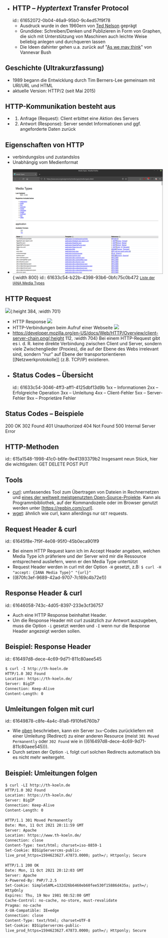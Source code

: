 - ## HTTP – *Hyptertext* Transfer Protocol
  id:: 61652072-0b04-46a9-95b0-9c4ed57f9f78
  * Ausdruck wurde in den 1960ern von [Ted Nelson](https://de.wikipedia.org/wiki/Theodor_Holm_Nelson) geprägt
  * Grundidee: Schreiben/Denken und Publizieren in Form von Graphen, die sich mit Unterstützung von Maschinen auch leichte Weise beliebig anlegen und durchqueren lassen
  * Die Ideen dahinter gehen u.a. zurück auf "[As we may think](https://de.wikipedia.org/wiki/As_We_May_Think)" von Vannevar Bush
## Geschichte (Ultrakurzfassung)
* 1989 begann die Entwicklung durch Tim Berners-Lee gemeinsam mit URI/URL und HTML
* aktuelle Version: HTTP/2 (seit Mai 2015)
## HTTP-Kommunikation besteht aus
* 1. Anfrage (Request): Client erbittet eine Aktion des Servers
* 2. Antwort (Response): Server sendet Informationen und ggf.
angeforderte Daten zurück
## Eigenschaften von HTTP
* verbindungslos und zustandslos
* Unabhängig vom Medienformat
- ![mediatypes.png](../assets/mediatypes_1633467213616_0.png){:width 800}
  id:: 61633c54-b22b-4398-93b6-0bfc75c0b472
  <small><a href="https://www.iana.org/assignments/media-types/media-types.xhtml">Liste der IANA Media Types</a></small>
## HTTP Request
![](https://mdn.mozillademos.org/files/13687/HTTP_Request.png){:height 384, :width 701}
- HTTP Response
  ![](https://mdn.mozillademos.org/files/13691/HTTP_Response.png)
- HTTP-Verbindungen beim Aufruf einer Webseite
  ![](https://developer.mozilla.org/en-US/docs/Web/HTTP/Overview/fetching_a_page.png)
- https://developer.mozilla.org/en-US/docs/Web/HTTP/Overview/client-server-chain.png{:height 112, :width 704}
  Bei einem HTTP-Request gibt es i. d. R. keine direkte Verbindung zwischen Client und Server, sondern viele Zwischenglieder (Proxies), die auf der Ebene des Webs irrelevant sind, sondern "nur" auf Ebene der transportorientieren [[Netzwerkprotokolle]] (z.B. TCP/IP) existieren.
- ## Status Codes – Übersicht
  id:: 61633c54-3046-4ff3-aff1-4125dbf13d9b
  1xx – Informationen
  2xx – Erfolgreiche Operation
  3xx – Umleitung
  4xx – Client-Fehler
  5xx – Server-Fehler
  9xx – Proprietäre Fehler
## Status Codes – Beispiele
200 OK
302 Found 
401 Unauthorized
404 Not Found
500 Internal Server Error
## HTTP-Methoden
id:: 615a1548-1998-41c0-b6fe-9e41393379b2
Insgesamt neun Stück, hier die wichtigsten:
GET
DELETE
POST
PUT
## Tools
* [curl](https://curl.se/): umfassendes Tool zum Übertragen von Dateien in Rechnernetzen und [eines der weltweit meistgenutzten Open-Source-Projekte](https://daniel.haxx.se/blog/2018/09/17/the-worlds-biggest-curl-installations/). Kann als Programmbibliothek, auf der Kommandozeile oder im Browser genutzt werden unter [https://reqbin.com/curl].
* [wget](https://de.wikipedia.org/wiki/Wget): ähnlich wie curl, kann allerdings nur `GET` requests.
## Request Header & curl
id:: 61645f8e-7f9f-4e08-95f0-45b0eca901f9
* Bei einem HTTP Request kann ich im Accept Header angeben, welchen Media Type ich präferiere und der Server wird mir die Ressource entsprechend ausliefern, wenn er den Media Type untertützt
* Request Header werden in curl mit der Option `-H` gesetzt, z.B: `$ curl -H "accept: {IANA Media Type}" "{url}"`
* ((870fc3ef-9689-42ad-9707-7c169c4b72e1))
## Response Header & curl
id:: 61646058-743c-4d05-8397-233e3cf36757
* Auch eine HTTP Response beinhaltet Header.
* Um die Response Header mit curl zusätzlich zur Antwort auszugeben, muss die Option `-i` gesetzt werden und `-I` wenn nur die Response Header angezeigt werden sollen.
## Beispiel: Response Header
id:: 616497d8-dece-4c69-9d71-811c80aee545
```
$ curl -I http://th-koeln.de
HTTP/1.0 302 Found
Location: https://th-koeln.de/
Server: BigIP
Connection: Keep-Alive
Content-Length: 0
```
## Umleitungen folgen mit curl
id:: 61649878-c8fe-4a4c-81a8-f910fe6760b7
* Wie [oben](((61633c54-3046-4ff3-aff1-4125dbf13d9b))) beschrieben, kann ein Server `3xx`-Codes zurückliefern mit einer Umleitung (Redirect) zu einer anderen Resource (meist `301 Moved Permanently` oder `302 Found` wie in ((616497d8-dece-4c69-9d71-811c80aee545))).
* Durch setzen der Option `-L` folgt curl solchen Redirects automatisch bis es nicht mehr weitergeht.
## Beispiel: Umleitungen folgen
```
$ curl -LI http://th-koeln.de
HTTP/1.0 302 Found
Location: https://th-koeln.de/
Server: BigIP
Connection: Keep-Alive
Content-Length: 0

HTTP/1.1 301 Moved Permanently
Date: Mon, 11 Oct 2021 20:11:59 GMT
Server: Apache
Location: https://www.th-koeln.de/
Connection: close
Content-Type: text/html; charset=iso-8859-1
Set-Cookie: BIGipServercms-public-live_prod_https=1594623627.47873.0000; path=/; Httponly; Secure

HTTP/1.1 200 OK
Date: Mon, 11 Oct 2021 20:12:03 GMT
Server: Apache
X-Powered-By: PHP/7.2.5
Set-Cookie: SimpleSAML=132d26b6460eb60fee530f15886d435a; path=/; HttpOnly
Expires: Thu, 19 Nov 1981 08:52:00 GMT
Cache-Control: no-cache, no-store, must-revalidate
Pragma: no-cache
X-UA-Compatible: IE=edge
Connection: close
Content-Type: text/html; charset=UTF-8
Set-Cookie: BIGipServercms-public-live_prod_https=1594623627.47873.0000; path=/; Httponly; Secure
```